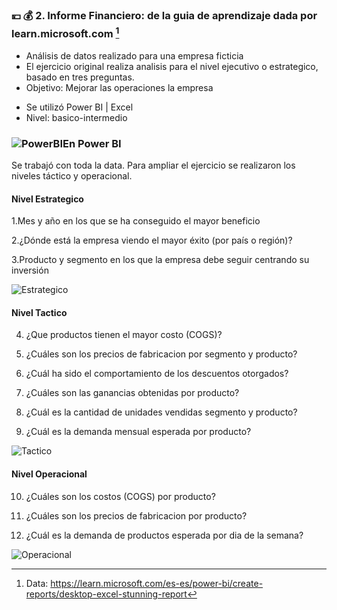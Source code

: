 ### 💴 💰 2. Informe Financiero: de la guia de aprendizaje dada por learn.microsoft.com [^1] 

+ Análisis de datos realizado para una empresa ficticia 
+ El ejercicio original realiza analisis para el nivel ejecutivo o estrategico, basado en tres preguntas. 
+ Objetivo: Mejorar las operaciones la empresa


- Se utilizó  Power BI |  Excel  
- Nivel: basico-intermedio


### ![PowerBI](https://user-images.githubusercontent.com/82233779/203394674-b71bd963-8ebe-412a-9b26-dae6af54bf1d.PNG)En Power BI

Se trabajó con toda la data. Para ampliar el ejercicio se realizaron los niveles táctico y operacional.

#### Nivel Estrategico
 1.Mes y año en los que se ha conseguido el mayor beneficio
  
 2.¿Dónde está la empresa viendo el mayor éxito (por país o región)?
 
 3.Producto y segmento en los que la empresa debe seguir centrando su inversión
 
![Estrategico](https://user-images.githubusercontent.com/82233779/204106381-63697113-f8ac-4f8b-a637-974c9381c7db.PNG)


#### Nivel Tactico
 4. ¿Que productos tienen el mayor costo (COGS)?
  
 5. ¿Cuáles son los precios de fabricacion por segmento y producto?

 6. ¿Cuál ha sido el comportamiento de los descuentos otorgados?

 7. ¿Cuáles son las ganancias obtenidas por producto?

 8. ¿Cuál es la cantidad de unidades vendidas segmento y producto?
  
 9. ¿Cuál es la demanda mensual esperada por producto?
  
  ![Tactico](https://user-images.githubusercontent.com/82233779/204106397-58f0378c-0d3e-46c9-8baa-f032eb9a82b4.PNG)


#### Nivel Operacional

10. ¿Cuáles son los costos (COGS) por producto?
 
11. ¿Cuáles son los precios de fabricacion por producto?
 
12. ¿Cuál es la demanda de productos esperada por dia de la semana?
 
![Operacional](https://user-images.githubusercontent.com/82233779/204106399-b471d698-d9d7-4fc0-825f-3f0e4d2c01a4.PNG)




[^1]: Data: https://learn.microsoft.com/es-es/power-bi/create-reports/desktop-excel-stunning-report
